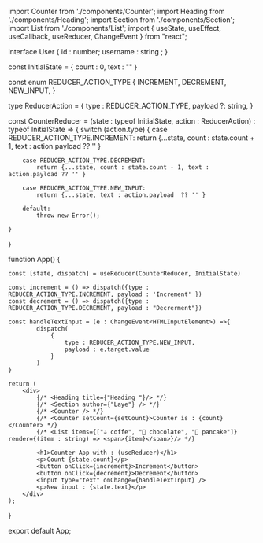 import Counter from './components/Counter';
import Heading from './components/Heading';
import Section from './components/Section';
import List from './components/List';
import { useState, useEffect, useCallback, useReducer, ChangeEvent } from "react";


interface User {
    id : number;
    username : string ;
}

const InitialState = { count : 0,  text : "" }

const enum REDUCER_ACTION_TYPE  {
    INCREMENT,
    DECREMENT,
    NEW_INPUT,
}

type ReducerAction = {
    type : REDUCER_ACTION_TYPE,
    payload ?: string,
}

const CounterReducer = (state : typeof InitialState, action : ReducerAction) : typeof InitialState => {
    switch (action.type) {
        case REDUCER_ACTION_TYPE.INCREMENT:
            return {...state, count : state.count + 1, text : action.payload ?? '' }
        
        case REDUCER_ACTION_TYPE.DECREMENT:
            return {...state, count : state.count - 1, text : action.payload ?? '' }
        
        case REDUCER_ACTION_TYPE.NEW_INPUT:
            return {...state, text : action.payload  ?? '' }
        
        default:
            throw new Error();
        
    }
}

function App() {
    
    const [state, dispatch] = useReducer(CounterReducer, InitialState)
    
    const increment = () => dispatch({type : REDUCER_ACTION_TYPE.INCREMENT, payload : 'Increment' })
    const decrement = () => dispatch({type : REDUCER_ACTION_TYPE.DECREMENT, payload : "Decrerment"})
    
    const handleTextInput = (e : ChangeEvent<HTMLInputElement>) =>{
            dispatch(
                {
                    type : REDUCER_ACTION_TYPE.NEW_INPUT,
                    payload : e.target.value
                }
            )
    }
    
    return (
        <div>
            {/* <Heading title={"Heading "}/> */}
            {/* <Section author={"Laye"} /> */}
            {/* <Counter /> */}
            {/* <Counter setCount={setCount}>Counter is : {count} </Counter> */}
            {/* <List items={["☕ coffe", "🍫 chocolate", "🥞 pancake"]} render={(item : string) => <span>{item}</span>}/> */}
            
            <h1>Counter App with : (useReducer)</h1>
            <p>Count {state.count}</p>
            <button onClick={increment}>Increment</button>
            <button onClick={decrement}>Decrement</button>
            <input type="text" onChange={handleTextInput} />
            <p>New input : {state.text}</p>
        </div>
    );
}

export default App;
